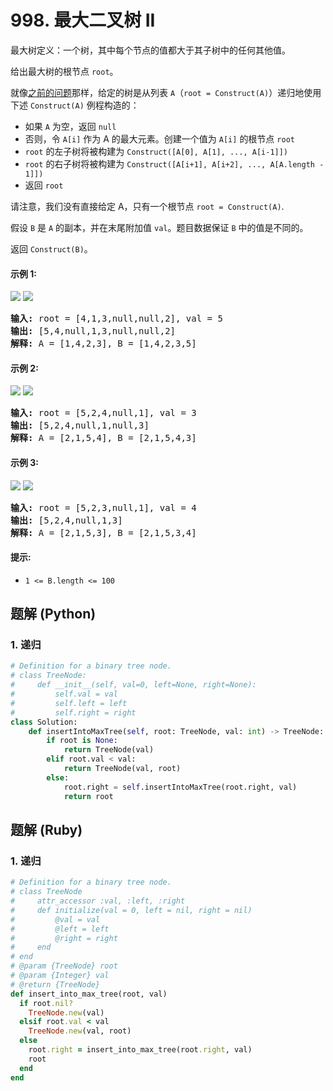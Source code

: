 # 998. 最大二叉树 II
最大树定义：一个树，其中每个节点的值都大于其子树中的任何其他值。

给出最大树的根节点 `root`。

就像[之前的问题](https://leetcode-cn.com/problems/maximum-binary-tree/)那样，给定的树是从列表 `A`（`root = Construct(A)`）递归地使用下述 `Construct(A)` 例程构造的：
* 如果 `A` 为空，返回 `null`
* 否则，令 `A[i]` 作为 A 的最大元素。创建一个值为 `A[i]` 的根节点 `root`
* `root` 的左子树将被构建为 `Construct([A[0], A[1], ..., A[i-1]])`
* `root` 的右子树将被构建为 `Construct([A[i+1], A[i+2], ..., A[A.length - 1]])`
* 返回 `root`

请注意，我们没有直接给定 A，只有一个根节点 `root = Construct(A)`.

假设 `B` 是 `A` 的副本，并在末尾附加值 `val`。题目数据保证 `B` 中的值是不同的。

返回 `Construct(B)`。

#### 示例 1:
![](https://assets.leetcode-cn.com/aliyun-lc-upload/uploads/2019/02/23/maximum-binary-tree-1-1.png) ![](https://assets.leetcode-cn.com/aliyun-lc-upload/uploads/2019/02/23/maximum-binary-tree-1-2.png)
<pre>
<strong>输入:</strong> root = [4,1,3,null,null,2], val = 5
<strong>输出:</strong> [5,4,null,1,3,null,null,2]
<strong>解释:</strong> A = [1,4,2,3], B = [1,4,2,3,5]
</pre>

#### 示例 2:
![](https://assets.leetcode-cn.com/aliyun-lc-upload/uploads/2019/02/23/maximum-binary-tree-2-1.png) ![](https://assets.leetcode-cn.com/aliyun-lc-upload/uploads/2019/02/23/maximum-binary-tree-2-2.png)
<pre>
<strong>输入:</strong> root = [5,2,4,null,1], val = 3
<strong>输出:</strong> [5,2,4,null,1,null,3]
<strong>解释:</strong> A = [2,1,5,4], B = [2,1,5,4,3]
</pre>

#### 示例 3:
![](https://assets.leetcode-cn.com/aliyun-lc-upload/uploads/2019/02/23/maximum-binary-tree-3-1.png) ![](https://assets.leetcode-cn.com/aliyun-lc-upload/uploads/2019/02/23/maximum-binary-tree-3-2.png)
<pre>
<strong>输入:</strong> root = [5,2,3,null,1], val = 4
<strong>输出:</strong> [5,2,4,null,1,3]
<strong>解释:</strong> A = [2,1,5,3], B = [2,1,5,3,4]
</pre>

#### 提示:
* `1 <= B.length <= 100`

## 题解 (Python)

### 1. 递归
```Python
# Definition for a binary tree node.
# class TreeNode:
#     def __init__(self, val=0, left=None, right=None):
#         self.val = val
#         self.left = left
#         self.right = right
class Solution:
    def insertIntoMaxTree(self, root: TreeNode, val: int) -> TreeNode:
        if root is None:
            return TreeNode(val)
        elif root.val < val:
            return TreeNode(val, root)
        else:
            root.right = self.insertIntoMaxTree(root.right, val)
            return root
```

## 题解 (Ruby)

### 1. 递归
```Ruby
# Definition for a binary tree node.
# class TreeNode
#     attr_accessor :val, :left, :right
#     def initialize(val = 0, left = nil, right = nil)
#         @val = val
#         @left = left
#         @right = right
#     end
# end
# @param {TreeNode} root
# @param {Integer} val
# @return {TreeNode}
def insert_into_max_tree(root, val)
  if root.nil?
    TreeNode.new(val)
  elsif root.val < val
    TreeNode.new(val, root)
  else
    root.right = insert_into_max_tree(root.right, val)
    root
  end
end
```
